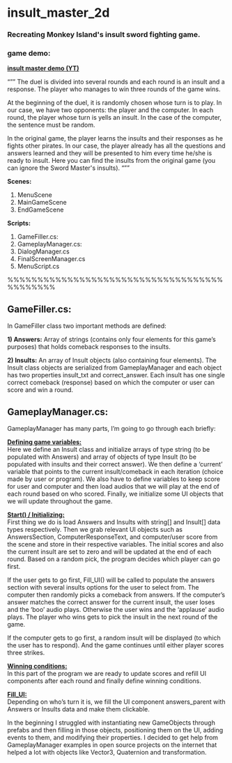 # insult_master_2d
### Recreating Monkey Island's insult sword fighting game.

### game demo:

**[insult master demo (YT)](https://www.youtube.com/watch?v=MxZ12_gpjvw)**

“””
The duel is divided into several rounds and each round is an insult and a response. The player who manages to win three rounds of the game wins. 

At the beginning of the duel, it is randomly chosen whose turn is to play. In our case, we have two opponents: the player and the computer. In each round, the player whose turn is yells an insult. In the case of the computer, the sentence must be random. 

In the original game, the player learns the insults and their responses as he fights other pirates. In our case, the player already has all the questions and answers learned and they will be presented to him every time he/she is ready to insult. Here you can find the insults from the original game (you can ignore the Sword Master's insults). 
“””

**Scenes:**
1. MenuScene
2. MainGameScene
3. EndGameScene


**Scripts:**
1. GameFiller.cs:
2. GameplayManager.cs:
3. DialogManager.cs
4. FinalScreenManager.cs
5. MenuScript.cs

%%%%%%%%%%%%%%%%%%%%%%%%%%%%%%%%%%%%%%%%%%%%

## GameFiller.cs:

In GameFiller class two important methods are defined: 

**1) Answers:**
Array of strings (contains only four elements for this game’s purposes) that holds comeback responses to the insults.


**2) Insults:**
An array of Insult objects (also containing four elements). The Insult class objects are serialized from GameplayManager and each object has two properties insult_txt and correct_answer. Each insult has one single correct comeback (response) based on which the computer or user can score and win a round.


## GameplayManager.cs:

GameplayManager has many parts, I’m going to go through each briefly: 

<ins> **Defining game variables:** </ins> 
<br>
Here we define an Insult class and initialize arrays of type string (to be populated with Answers) and array of objects of type Insult (to be populated with insults and their correct answer). We then define a ‘current’ variable that points to the current insult/comeback in each iteration (choice made by user or program). We also have to define variables to keep score for user and computer and then load audios that we will play at the end of each round based on who scored. Finally, we initialize some UI objects that we will update throughout the game.

<ins> **Start() / Initializing:** </ins>
<br>
First thing we do is load Answers and Insults with string[] and Insult[] data types respectively. Then we grab relevant UI objects such as AnswersSection, ComputerResponseText, and computer/user score from the scene and store in their respective variables. The initial scores and also the current insult are set to zero and will be updated at the end of each round. Based on a random pick, the program decides which player can go first. 

If the user gets to go first, Fill_UI() will be called to populate the answers section with several insults options for the user to select from. The computer then randomly picks a comeback from answers. If the computer’s answer matches the correct answer for the current insult, the user loses and the ‘boo’ audio plays. Otherwise the user wins and the ‘applause’ audio plays. The player who wins gets to pick the insult in the next round of the game.

If the computer gets to go first, a random insult will be displayed (to which the user has to respond). And the game continues until either player scores three strikes.
<br>

<ins> **Winning conditions:** </ins>
<br>
In this part of the program we are ready to update scores and refill UI components after each round and finally define winning conditions.
<br>

<ins> **Fill_UI:** </ins>
<br>
Depending on who’s turn it is, we fill the UI component answers_parent with Answers or Insults data and make them clickable.

In the beginning I struggled with instantiating new GameObjects through prefabs and then filling in those objects, positioning them on the UI, adding events to them, and modifying their properties. I decided to get help from GameplayManager examples in open source projects on the internet that helped a lot with objects like Vector3, Quaternion and transformation.
<br>

